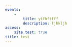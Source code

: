 ```yaml
---
events:
    -
        title: ytfhftfff
        description: ljhkljh
access:
    site.test: true
title: test
---
```


